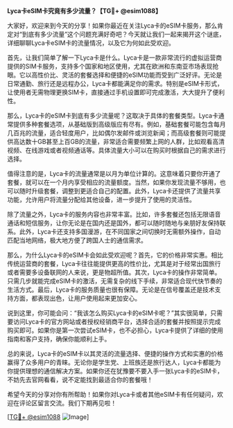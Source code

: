 **Lyca卡eSIM卡究竟有多少流量？【TG💪+ @esim1088】**

大家好，欢迎来到今天的分享！如果你最近在关注Lyca卡的eSIM卡服务，那么肯定对“到底有多少流量”这个问题充满好奇吧？今天就让我们一起来揭开这个谜底，详细聊聊Lyca卡eSIM卡的流量情况，以及它为何如此受欢迎。

首先，让我们简单了解一下Lyca卡是什么。Lyca卡是一款非常流行的虚拟运营商提供的SIM卡服务，支持多个国家和地区使用，尤其在欧洲和东南亚市场表现抢眼。它以高性价比、灵活的套餐选择和便捷的eSIM功能而受到广泛好评。无论是日常通勤、旅行还是远程办公，Lyca卡都能满足你的需求。特别是eSIM卡形式，让使用者无需物理更换SIM卡，直接通过手机设置即可完成激活，大大提升了便利性。

那么，Lyca卡的eSIM卡到底有多少流量呢？这取决于具体的套餐类型。Lyca卡通常提供多种套餐选项，从基础版到高级版应有尽有。例如，基础套餐可能包含每月几百兆的流量，适合轻度用户，比如偶尔发邮件或浏览新闻；而高级套餐则可能提供高达数十GB甚至上百GB的流量，非常适合需要频繁上网的人群，比如观看高清视频、在线游戏或者视频通话等。具体流量大小可以在购买时根据自己的需求进行选择。

值得注意的是，Lyca卡的流量通常是以月为单位计算的。这意味着只要你开通了套餐，就可以在一个月内享受相应的流量额度。当然，如果你发现流量不够用，也可以随时升级套餐，调整到更适合自己的配置。此外，Lyca卡还提供了流量共享功能，允许用户将流量分配给其他设备，进一步提升了使用的灵活性。

除了流量之外，Lyca卡的服务内容也非常丰富。比如，许多套餐还包括无限语音通话和短信服务，让你无论是在国内还是国外，都可以随时随地与亲朋好友保持联系。此外，Lyca卡还支持多国漫游，在不同国家之间切换时无需额外操作，自动匹配当地网络，极大地方便了跨国人士的通信需求。

那么，为什么Lyca卡的eSIM卡会如此受欢迎呢？首先，它的价格非常实惠。相比传统运营商的套餐，Lyca卡往往能提供更高的性价比，尤其是对于经常出国旅行或者需要多设备联网的人来说，更是物超所值。其次，Lyca卡的操作非常简单。只需几步就能完成eSIM卡的激活，无需复杂的线下手续，非常适合现代快节奏的生活方式。最后，Lyca卡的服务质量也很有保障。无论是在信号覆盖还是技术支持方面，都表现出色，让用户使用起来更加安心。

说到这里，你可能会问：“我该怎么购买Lyca卡的eSIM卡呢？”其实很简单，只需要访问Lyca卡的官方网站或者授权经销商平台，选择合适的套餐并按照提示完成购买即可。如果你是第一次尝试eSIM卡，也不必担心，Lyca卡提供了详细的使用指南和客户支持，确保你能顺利上手。

总的来说，Lyca卡的eSIM卡以其灵活的流量选择、便捷的操作方式和实惠的价格赢得了众多用户的青睐。无论你是学生党、上班族还是旅行达人，Lyca卡都能为你提供理想的通信解决方案。如果你还在犹豫要不要入手一张Lyca卡的eSIM卡，不妨先去官网看看，说不定能找到最适合你的套餐哦！

希望今天的分享对你有所帮助！如果你对Lyca卡或者其他eSIM卡有任何疑问，欢迎在评论区留言交流。我们下期再见啦！

[[TG💪+ @esim1088](https://t.me/s/esim1088) ![Image](https://i.postimg.cc/4NQfJmqS/Snipaste-2025-05-13-00-14-12.png)]